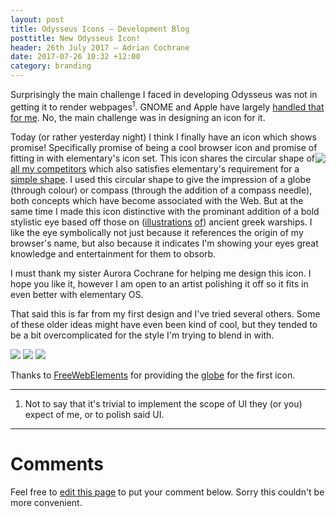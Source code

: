 ```yaml
---
layout: post
title: Odysseus Icons — Development Blog
posttitle: New Odysseus Icon!
header: 26th July 2017 — Adrian Cochrane
date: 2017-07-26 10:32 +12:00
category: branding
---
```


Surprisingly the main challenge I faced in developing Odysseus was not in getting it to render webpages<sup title="Not to say that it's trivial to implement the scope of UI they expect of me, or to polish said UI">1</sup>. GNOME and Apple have largely [handled that for me](https://webkitgtk.org/). No, the main challenge was in designing an icon for it.

Today (or rather yesterday night) I think I finally have an icon which shows promise! Specifically promise of being a cool browser icon and promise of fitting in with elementary's icon set. <img style="float: right;" src='{{ "/media/2017-07-26/odysseus-eye.svg" | relative_url }}' /> This icon shares the circular shape of [all my competitors](http://blog.uvm.edu/helpline-tech/files/2011/06/1browsers2.png) which also satisfies elementary's requirement for a [simple shape](https://elementary.io/docs/human-interface-guidelines#shape). I used this circular shape to give the impression of a globe (through colour) or compass (through the addition of a compass needle), both concepts which have become associated with the Web. But at the same time I made this icon distinctive with the prominant addition of a bold stylistic eye based off those on ([illustrations](https://www.arkarts.com/image/childrens-theatre-images/the-odyssey_poster.png) [of](http://studio-ghibli.wikia.com/wiki/Tales_from_Earthsea_(film))) ancient greek warships. I like the eye symbolically not just because it references the origin of my browser's name, but also because it indicates I'm showing your eyes great knowledge and entertainment for them to obsorb. 

I must thank my sister Aurora Cochrane for helping me design this icon. I hope you like it, however I am open to an artist polishing it off so it fits in even better with elementary OS. 

<p style="clear: both;">That said this is far from my first design and I've tried several others. Some of these older ideas might have even been kind of cool, but they tended to be a bit overcomplicated for the style I'm trying to blend in with. </p>

<img src='{{ "/media/2017-07-26/oddysseus-complex-icon.svg" | relative_url}}' />
<img src='{{ "/media/2017-07-26/eye.svg" | relative_url }}' />
<img src='{{ "/media/2017-07-26/oddysseus-web.svg" | relative_url }}' />

Thanks to [FreeWebElements](http://freewebelements.com/) for providing the [globe](http://www.freevectors.net/details/Vector+Globe+Icon) for the first icon.

---

1. Not to say that it's trivial to implement the scope of UI they (or you) expect of me, or to polish said UI.

---

# Comments 

Feel free to [edit this page](https://github.com/alcinnz/Odysseus/edit/gh-pages/_posts/2017-07-26-app-icon.md) to put your comment below. Sorry this couldn't be more convenient.
